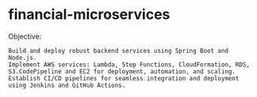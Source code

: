 # financial-microservices

Objective:

    Build and deploy robust backend services using Spring Boot and Node.js.
    Implement AWS services: Lambda, Step Functions, CloudFormation, RDS, S3.CodePipeline and EC2 for deployment, automation, and scaling.
    Establish CI/CD pipelines for seamless integration and deployment using Jenkins and GitHub Actions.
